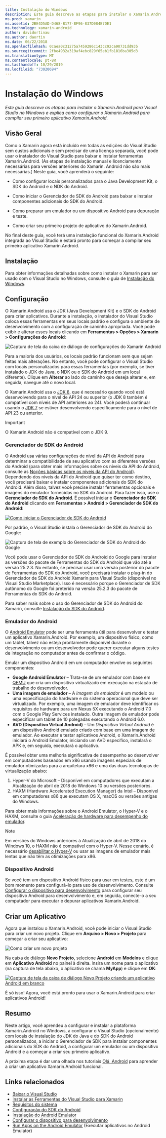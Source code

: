 ```yaml
---
title: Instalação do Windows
description: Este guia descreve as etapas para instalar o Xamarin.Android para Visual Studio no Windows e explica como configurar o Xamarin.Android para compilar seu primeiro aplicativo Xamarin.Android.
ms.prod: xamarin
ms.assetid: 2BE4D5AD-D468-B177-8F96-837D084E7DE1
ms.technology: xamarin-android
author: davidortinau
ms.author: daortin
ms.date: 06/22/2018
ms.openlocfilehash: 0caea0c31275a7459286c143cc92ca90731dd93b
ms.sourcegitcommit: 2fbe4932a319af4ebc829f65eb1fb1816ba305d3
ms.translationtype: MT
ms.contentlocale: pt-BR
ms.lasthandoff: 10/29/2019
ms.locfileid: "73020694"
---
```

# <a name="windows-installation"></a>Instalação do Windows

_Este guia descreve as etapas para instalar o Xamarin.Android para Visual Studio no Windows e explica como configurar o Xamarin.Android para compilar seu primeiro aplicativo Xamarin.Android._

## <a name="overview"></a>Visão Geral

Como o Xamarin agora está incluído em todas as edições do Visual Studio sem custos adicionais e sem precisar de uma licença separada, você pode usar o instalador do Visual Studio para baixar e instalar ferramentas Xamarin.Android.
(As etapas de instalação manual e licenciamento necessárias para versões anteriores do Xamarin. Android não são mais necessárias.) Neste guia, você aprenderá o seguinte:

- Como configurar locais personalizados para o Java Development Kit, o SDK do Android e o NDK do Android.

- Como iniciar o Gerenciador de SDK do Android para baixar e instalar componentes adicionais do SDK do Android.

- Como preparar um emulador ou um dispositivo Android para depuração e teste.

- Como criar seu primeiro projeto de aplicativo do Xamarin.Android.

No final deste guia, você terá uma instalação funcional do Xamarin.Android integrada ao Visual Studio e estará pronto para começar a compilar seu primeiro aplicativo Xamarin.Android.

## <a name="installation"></a>Instalação

Para obter informações detalhadas sobre como instalar o Xamarin para ser usado com o Visual Studio no Windows, consulte o guia de [Instalação do Windows](~/get-started/installation/windows.md).

## <a name="configuration"></a>Configuração

O Xamarin.Android usa o JDK (Java Development Kit) e o SDK do Android para criar aplicativos. Durante a instalação, o instalador do Visual Studio coloca essas ferramentas em seus locais padrão e configura o ambiente de desenvolvimento com a configuração de caminho apropriada. Você pode exibir e alterar esses locais clicando em **Ferramentas > Opções > Xamarin > Configurações do Android**:

![Captura de tela da caixa de diálogo de configurações do Xamarin Android](windows-images/07-settings.png)

Para a maioria dos usuários, os locais padrão funcionam sem que sejam feitas mais alterações. No entanto, você pode configurar o Visual Studio com locais personalizados para essas ferramentas (por exemplo, se tiver instalado o JDK do Java, o NDK ou o SDK do Android em um local diferente). Clique em **Alterar** ao lado do caminho que deseja alterar e, em seguida, navegue até o novo local.

O Xamarin.Android usa o [JDK 8](https://www.oracle.com/technetwork/java/javase/downloads/jdk8-downloads-2133151.html), que é necessário quando você está desenvolvendo para o nível de API 24 ou superior (o JDK 8 também é compatível com níveis de API anteriores ao 24). Você poderá continuar usando o [JDK 7](https://www.oracle.com/technetwork/java/javase/downloads/jdk7-downloads-1880260.html) se estiver desenvolvendo especificamente para o nível de API 23 ou anterior.

> [!IMPORTANT]
> O Xamarin.Android não é compatível com o JDK 9.

### <a name="android-sdk-manager"></a>Gerenciador de SDK do Android

O Android usa várias configurações de nível da API do Android para determinar a compatibilidade de seu aplicativo com as diferentes versões do Android (para obter mais informações sobre os níveis da API do Android, consulte as [Noções básicas sobre os níveis da API do Android](~/android/app-fundamentals/android-api-levels.md)).
Dependendo dos níveis da API do Android que quiser ter como destino, você precisará baixar e instalar componentes adicionais do SDK do Android. Além disso, talvez você precise instalar ferramentas opcionais e imagens do emulador fornecidas no SDK do Android. Para fazer isso, use o **Gerenciador de SDK do Android**. É possível iniciar o **Gerenciador de SDK do Android** clicando em **Ferramentas > Android > Gerenciador de SDK do Android**:

[![Como iniciar o Gerenciador de SDK do Android](windows-images/08-sdk-manager-sml.png)](windows-images/08-sdk-manager.png#lightbox)

Por padrão, o Visual Studio instala o Gerenciador de SDK do Android do Google:

![Captura de tela de exemplo do Gerenciador de SDK do Android do Google](windows-images/09-google-sdk-manager.png)

Você pode usar o Gerenciador de SDK do Android do Google para instalar as versões do pacote de Ferramentas do SDK do Android que vão até a versão 25.2.3. No entanto, se precisar usar uma versão posterior do pacote de Ferramentas do SDK do Android, você precisará instalar o plug-in do Gerenciador de SDK do Android Xamarin para Visual Studio (disponível no Visual Studio Marketplace). Isso é necessário porque o Gerenciador de SDK autônomo do Google foi preterido na versão 25.2.3 do pacote de Ferramentas do SDK do Android. 

Para saber mais sobre o uso do Gerenciador de SDK do Android do Xamarin, consulte [Instalação do SDK do Android](~/android/get-started/installation/android-sdk.md).

### <a name="android-emulator"></a>Emulador do Android

O [Android Emulator](https://developer.android.com/studio/run/emulator) pode ser uma ferramenta útil para desenvolver e testar um aplicativo Xamarin.Android. Por exemplo, um dispositivo físico, como um tablet, talvez não esteja prontamente disponível durante o desenvolvimento ou um desenvolvedor pode querer executar alguns testes de integração no computador antes de confirmar o código.

Emular um dispositivo Android em um computador envolve os seguintes componentes:

- **Google Android Emulator** &ndash; Trata-se de um emulador com base em [QEMU](https://www.qemu.org/) que cria um dispositivo virtualizado em execução na estação de trabalho do desenvolvedor.
- **Uma imagem de emulador** &ndash; A _imagem de emulador_ é um modelo ou uma especificação do hardware e do sistema operacional que deve ser virtualizado. Por exemplo, uma imagem de emulador deve identificar os requisitos de hardware para um Nexus 5X executando o Android 7.0 com o Google Play Services instalado. Outra imagem de emulador pode especificar um tablet de 10 polegadas executando o Android 6.0.
- **AVD (Dispositivo Virtual Android)** &ndash; Um _Dispositivo Virtual Android_ é um dispositivo Android emulado criado com base em uma imagem de emulador. Ao executar e testar aplicativos Android, o Xamarin.Android iniciará o Android Emulator, iniciando um AVD específico, instalará o APK e, em seguida, executará o aplicativo.

É possível obter uma melhoria significativa de desempenho ao desenvolver em computadores baseados em x86 usando imagens especiais de emulador otimizadas para a arquitetura x86 e uma das duas tecnologias de virtualização abaixo:

1. Hyper-V do Microsoft &ndash; Disponível em computadores que executam a Atualização de abril de 2018 do Windows 10 ou versões posteriores.
2. HAXM (Hardware Accelerated Execution Manager) da Intel &ndash; Disponível em computadores x86 que executam OS X, macOS ou versões antigas do Windows.

Para obter mais informações sobre o Android Emulator, o Hyper-V e o HAXM, consulte o guia [Aceleração de hardware para desempenho do emulador](~/android/get-started/installation/android-emulator/hardware-acceleration.md).

> [!NOTE]
> Em versões do Windows anteriores à Atualização de abril de 2018 do Windows 10, o HAXM não é compatível com o Hyper-V. Nesse cenário, é necessário [desabilitar o Hyper-V](~/android/get-started/installation/android-emulator/troubleshooting.md#disable-hyperv) ou usar as imagens de emulador mais lentas que não têm as otimizações para x86.

<a name="device" />

### <a name="android-device"></a>Dispositivo Android

Se você tem um dispositivo Android físico para usar em testes, este é um bom momento para configurá-lo para uso de desenvolvimento. Consulte [Configurar o dispositivo para desenvolvimento](~/android/get-started/installation/set-up-device-for-development.md) para configurar seu dispositivo Android para desenvolvimento e, em seguida, conecte-o a seu computador para executar e depurar aplicativos Xamarin.Android.

## <a name="create-an-application"></a>Criar um Aplicativo

Agora que instalou o Xamarin.Android, você pode iniciar o Visual Studio para criar um novo projeto. Clique em **Arquivo > Novo > Projeto** para começar a criar seu aplicativo:

![Como criar um novo projeto](windows-images/10-new-project.png)

Na caixa de diálogo **Novo Projeto**, selecione **Android** em **Modelos** e clique em **Aplicativo Android** no painel à direita. Insira um nome para o aplicativo (na captura de tela abaixo, o aplicativo se chama **MyApp**) e clique em **OK**:

[![Captura de tela da caixa de diálogo Novo Projeto criando um aplicativo Android em branco](windows-images/11-first-app-sml.w157.png)](windows-images/11-first-app.w157.png#lightbox)

É só isso! Agora, você está pronto para usar o Xamarin.Android para criar aplicativos Android!

## <a name="summary"></a>Resumo

Neste artigo, você aprendeu a configurar e instalar a plataforma Xamarin.Android no Windows, a configurar o Visual Studio (opcionalmente) com locais de instalação do JDK do Java e do SDK do Android personalizados, a iniciar o Gerenciador de SDK para instalar componentes adicionais do SDK do Android, a configurar um emulador ou um dispositivo Android e a começar a criar seu primeiro aplicativo.

A próxima etapa é dar uma olhada nos tutoriais [Olá, Android](~/android/get-started/hello-android/index.md) para aprender a criar um aplicativo Xamarin.Android funcional.

## <a name="related-links"></a>Links relacionados

- [Baixar o Visual Studio](https://visualstudio.microsoft.com/vs/)
- [Instalar as Ferramentas do Visual Studio para Xamarin](~/get-started/installation/windows.md)
- [Requisitos do sistema](~/cross-platform/get-started/requirements.md)
- [Configuração do SDK do Android](~/android/get-started/installation/android-sdk.md)
- [Instalação do Android Emulator](~/android/get-started/installation/android-emulator/index.md)
- [Configurar o dispositivo para desenvolvimento](~/android/get-started/installation/set-up-device-for-development.md)
- [Run Apps on the Android Emulator](https://developer.android.com/studio/run/emulator#Requirements) (Executar aplicativos no Android Emulator)
